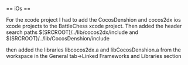 == iOs == 

For the xcode project I had to add the CocosDenshion and cocos2dx ios xcode projects to the BattleChess xcode project. Then added the header search paths $(SRCROOT)/../lib/cocos2dx/include and $(SRCROOT)/../lib/CocosDenshion/include 

then added the libraries libcocos2dx.a and libCocosDenshion.a from the workspace in the General tab->Linked Frameworks and Libraries section

